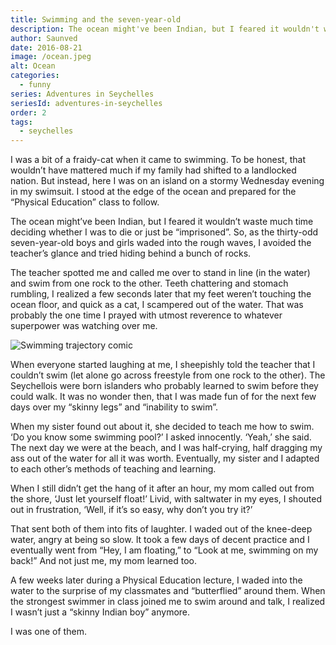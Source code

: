 ```yaml
---
title: Swimming and the seven-year-old
description: The ocean might've been Indian, but I feared it wouldn't waste much time deciding whether I was to die or just be imprisoned.
author: Saunved
date: 2016-08-21
image: /ocean.jpeg
alt: Ocean
categories:
  - funny
series: Adventures in Seychelles
seriesId: adventures-in-seychelles
order: 2
tags:
  - seychelles
---
```


I was a bit of a fraidy-cat when it came to swimming. To be honest, that wouldn’t have mattered much if my family had shifted to a landlocked nation. But instead, here I was on an island on a stormy Wednesday evening in my swimsuit. I stood at the edge of the ocean and prepared for the “Physical Education” class to follow.

The ocean might’ve been Indian, but I feared it wouldn’t waste much time deciding whether I was to die or just be “imprisoned”. So, as the thirty-odd seven-year-old boys and girls waded into the rough waves, I avoided the teacher’s glance and tried hiding behind a bunch of rocks.

The teacher spotted me and called me over to stand in line (in the water) and swim from one rock to the other. Teeth chattering and stomach rumbling, I realized a few seconds later that my feet weren’t touching the ocean floor, and quick as a cat, I scampered out of the water. That was probably the one time I prayed with utmost reverence to whatever superpower was watching over me.

![Swimming trajectory comic](trajectory.jpeg)

When everyone started laughing at me, I sheepishly told the teacher that I couldn’t swim (let alone go across freestyle from one rock to the other). The Seychellois were born islanders who probably learned to swim before they could walk. It was no wonder then, that I was made fun of for the next few days over my “skinny legs” and “inability to swim”.

When my sister found out about it, she decided to teach me how to swim.
‘Do you know some swimming pool?’ I asked innocently.
‘Yeah,’ she said.
The next day we were at the beach, and I was half-crying, half dragging my ass out of the water for all it was worth. Eventually, my sister and I adapted to each other’s methods of teaching and learning.

When I still didn’t get the hang of it after an hour, my mom called out from the shore, ‘Just let yourself float!’ Livid, with saltwater in my eyes, I shouted out in frustration, ‘Well, if it’s so easy, why don’t you try it?’

That sent both of them into fits of laughter. I waded out of the knee-deep water, angry at being so slow. It took a few days of decent practice and I eventually went from “Hey, I am floating,” to “Look at me, swimming on my back!” And not just me, my mom learned too.

A few weeks later during a Physical Education lecture, I waded into the water to the surprise of my classmates and “butterflied” around them. When the strongest swimmer in class joined me to swim around and talk, I realized I wasn’t just a “skinny Indian boy” anymore.

I was one of them.